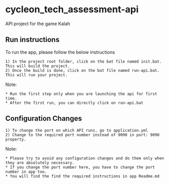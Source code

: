 # cycleon_tech_assessment-api

API project for the game Kalah

Run instructions
-----------------------

To run the app, please follow the below instructions

	1) In the project root folder, click on the bat file named init.bat. This will build the project.
	2) Once the build is done, click on the bat file named run-api.bat. This will run your project.
	
	
Note: 

	* Run the first step only when you are launching the api for first time.
	* After the first run, you can directly click on run-api.bat



Configuration Changes
----------------------------

	1) To change the port on which API runs, go to application.yml
	2) Change to the required port number instead of 9090 in port: 9090 property.
	


Note: 
	
    * Please try to avoid any configuration changes and do them only when they are absolutely necessary.
	* If you change the port number here, you have to change the port number in app too. 
	* You will find the find the required instructions in app Readme.md